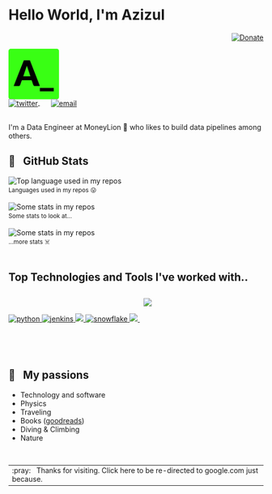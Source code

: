 # Hello World, I'm Azizul

<div align="right">
  <a href="https://paypal.me/azizulwahid12">
    <img src="https://ionicabizau.github.io/badges/paypal.svg" alt="Donate" />
  </a>
</div>

<p align="left">
  <a href="https://github.com/azizulwahid">
    <img width="100" src="https://github.com/azizulwahid/azizulwahid/blob/main/public/images/logo.svg" alt="logo" />
  </a>
</p>

<p align="left" style="margin: -20px 0 30px">
   <a href="https://twitter.com/azizulwahid_" target="_blank" style='margin-right:10px'>
    <img align="center" src="https://cdn.jsdelivr.net/npm/simple-icons@3.0.1/icons/twitter.svg" alt="twitter" height="22px" width="22px" />
  </a>
  &nbsp;&nbsp;
  <a href="mailto:azzlwahid@gmail.com" target="_blank">
    <img align="center" src="https://cdn.jsdelivr.net/npm/simple-icons@3.0.1/icons/protonmail.svg" alt="email" height="22px" width="22px" />
  </a>
</p>

I'm a Data Engineer at MoneyLion :lion: who likes to build data pipelines among others. 

## :angel: &nbsp;&nbsp;GitHub Stats

<div align="left">
  <img width="" src="https://github-readme-stats.vercel.app/api/top-langs/?username=azizulwahid&langs_count=4&count_private=true&langs_count=10&theme=merko&layout=compact&layout=compact&hide_title=1&card_width=500" alt="Top language used in my repos" />
  <br />
  <small>Languages used in my repos 😛</small>
  <br />
  <br />
</div>

<div align="left">
  <img width="" src="https://github-readme-stats.vercel.app/api?username=azizulwahid&count_private=true&show_icons=true&theme=merko&layout=compact&hide_title=1&card_width=500" alt="Some stats in my repos" />
  <br />
  <small>Some stats to look at...</small>
  <br />
  <br />
</div>

<div align="left">
  <img width="" src="https://github-readme-streak-stats.herokuapp.com/?user=azizulwahid&theme=merko&stroke=0000&background=0D1117&ring=39ff14&fire=39ff14&currStreakLabel=39ff14&layout=compact&hide_title=1&card_width=500" alt="Some stats in my repos" />
  <br />
  <small>...more stats ☠️</small>
  <br />
  <br />
</div>

## Top Technologies and Tools I've worked with..

<br />


<p align="left">
    <a href="https://www.python.org/" target="_blank"> <img src="https://www.vectorlogo.zone/logos/python/python-icon.svg" alt="python" style="margin: -20px 0 30px" height="62" margin-right="10px" /> </a>
    <a href="https://kafka.apache.org/" target="_blank"> <img src="https://www.vectorlogo.zone/logos/apache_kafka/apache_kafka-ar21.svg" alt="jenkins" height="62" padding-right="10px" margin-right="10px" /> </a> 
    <a href="https://git-scm.com/" target="_blank"> <img src="https://www.vectorlogo.zone/logos/git-scm/git-scm-icon.svg" height="62" padding-right="10px" margin-right="10px" /> </a> 
    <a href="https://www.snowflake.com/" target="_blank"> <img src="https://www.vectorlogo.zone/logos/snowflake/snowflake-ar21.svg"  alt="snowflake" style="margin: -20px 0 30px" height="62" padding-right="10px" margin-right="10px" /> </a>
    <a style="padding-right:8px;" href="https://www.postgresql.org/" target="_blank"> <img src="https://www.vectorlogo.zone/logos/postgresql/postgresql-vertical.svg" height="62" padding-right="10px" /> </a> 
    <a href="https://airflow.com/" target="_blank"> <img src="https://cwiki.apache.org/confluence/download/attachments/145723561/wordmark_1.png?api=v2" style="margin: -20px 0 30px" height="62" padding-right="10px" margin-right="10px" /> </a> 
 
</p>

<br />

## 🌊 &nbsp;&nbsp;My passions

* Technology and software
* Physics 
* Traveling
* Books ([goodreads](https://www.goodreads.com/user/show/119583496-azizul-wahid))
* Diving & Climbing
* Nature

<br />
<a href="https://google.com">
  <table align="right">
      <tr>
          <td>
            :pray: &nbsp;&nbsp;Thanks for visiting. Click here to be re-directed to google.com just because.
          </td>
      </tr>
  </table>
</a>
